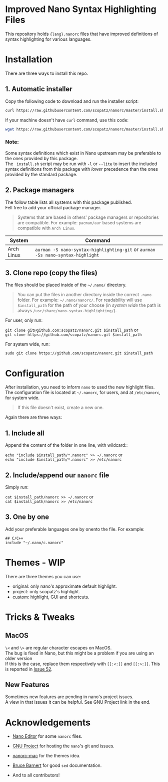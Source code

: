 # Improved Nano Syntax Highlighting Files

This repository holds ``{lang}.nanorc`` files that have improved definitions of syntax highlighting for various languages.

# Installation

There are three ways to install this repo.

## 1. Automatic installer

Copy the following code to download and run the installer script:

```sh
curl https://raw.githubusercontent.com/scopatz/nanorc/master/install.sh | sh
```

If your machine doesn't have `curl` command, use this code:

```sh
wget https://raw.githubusercontent.com/scopatz/nanorc/master/install.sh -O- | sh
```

### Note:

Some syntax definitions which exist in Nano upstream may be preferable to the ones provided by this package.  
The ` install.sh` script may be run with `-l` or `--lite` to insert the included syntax definitions from this package with *lower* precedence than the ones provided by the standard package.

## 2. Package managers

The follow table lists all systems with this package published.  
Fell free to add your official package manager.
> Systems that are based in others' package managers or repositories are compatible. For example: `pacman/aur` based systems are compatible with `Arch Linux`.

| System | Command |
| --- | --- |
| Arch Linux | `aurman -S nano-syntax-highlighting-git` or `aurman -Ss nano-syntax-highlight` |

## 3. Clone repo (copy the files)

The files should be placed inside of the `~/.nano/` directory.

> You can put the files in another directory inside the correct `.nano` folder.
> For example: `~/.nano/nanorc/`.
> For readability will use `$install_path` for the path of your choose (in *system wide* the path is always `/usr/share/nano-syntax-highlighting/`).

For user, only run:

`git clone git@github.com:scopatz/nanorc.git $install_path` or  
`git clone https://github.com/scopatz/nanorc.git $install_path`

For system wide, run:

`sudo git clone https://github.com/scopatz/nanorc.git $install_path`

# Configuration

After installation, you need to inform `nano` to used the new highlight files. 
The configuration file is located at `~/.nanorc`, for users, and at `/etc/nanorc`, for system wide.
> If this file doesn't exist, create a new one.

Again there are three ways:

## 1. Include all

Append the content of the folder in one line, with wildcard::

`echo "include $install_path/*.nanorc" >> ~/.nanorc` or  
`echo "include $install_path/*.nanorc" >> /etc/nanorc`

## 2. Include/append our `nanorc` file

Simply run:

`cat $install_path/nanorc >> ~/.nanorc` or  
`cat $install_path/nanorc >> /etc/nanorc`

## 3. One by one

Add your preferable languages one by onento the file. For example:

```
## C/C++
include "~/.nano/c.nanorc"
```

# Themes - WIP

There are three themes you can use:
- original: only nano's approximate default highlight.
- project: only scopatz's highlight.
- custom: highlight, GUI and shortcuts.


# Tricks & Tweaks

## MacOS

`\<` and `\>` are regular character escapes on MacOS.  
The bug is fixed in Nano, but this might be a problem if you are using an older version  
If this is the case, replace them respectively with `[[:<:]]` and `[[:>:]]`.
This is reported in [Issue 52](https://github.com/scopatz/nanorc/issues/52).

## New Features

Sometimes new features are pending in nano's project issues.  
A view in that issues it can be helpful. See GNU Project link in the end.


# Acknowledgements

- [Nano Editor](https://www.nano-editor.org) for some `nanorc` files.
- [GNU Project](https://savannah.gnu.org/projects/nano/) for hosting the `nano`'s git and issues.
- [nanorc-mac](https://github.com/richrad/nanorc-mac) for the themes idea.
- [Bruce Barnert](http://www.grymoire.com/Unix/Sed.html#toc-uh-5) for good `sed` documentation.

- And to all contributors!
